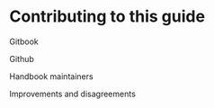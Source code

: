 # Contributing to this guide

Gitbook

Github

Handbook maintainers

Improvements and disagreements

